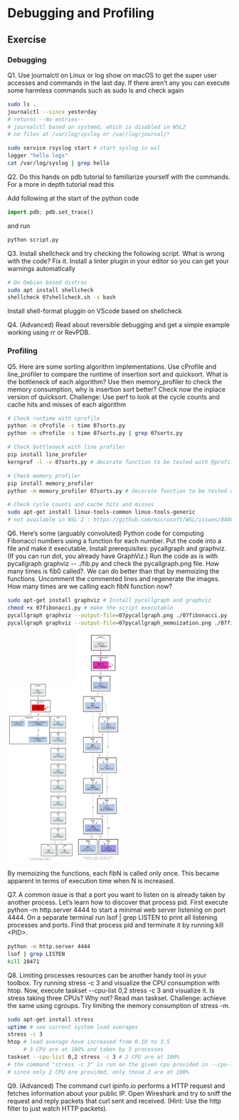 # Debugging and Profiling

## Exercise

### Debugging

Q1. Use journalctl on Linux or log show on macOS to get the super user accesses and commands in the last day. If there aren’t any you can execute some harmless commands such as sudo ls and check again

```sh
sudo ls .
journalctl --since yesterday
# returns --No entries--
# journalctl based on systemd, which is disabled in WSL2
# no files at /var/log/syslog or /var/log/journal/*
```

```sh
sudo service rsyslog start # start syslog in wsl
logger "hello logs"
cat /var/log/syslog | grep hello
```

Q2. Do this hands on pdb tutorial to familiarize yourself with the commands. For a more in depth tutorial read this

Add following at the start of the python code
```python
import pdb; pdb.set_trace()
```
and run
```bash
python script.py
```

Q3. Install shellcheck and try checking the following script. What is wrong with the code? Fix it. Install a linter plugin in your editor so you can get your warnings automatically

```sh
# On Debian based distros
sudo apt install shellcheck
shellcheck 07shellcheck.sh -s bash
```

Install shell-format pluggin on VScode based on shellcheck

Q4. (Advanced) Read about reversible debugging and get a simple example working using rr or RevPDB.

### Profiling

Q5. Here are some sorting algorithm implementations. Use cProfile and line_profiler to compare the runtime of insertion sort and quicksort. What is the bottleneck of each algorithm? Use then memory_profiler to check the memory consumption, why is insertion sort better? Check now the inplace version of quicksort. Challenge: Use perf to look at the cycle counts and cache hits and misses of each algorithm

```bash
# Check runtime with cprofile
python -m cProfile -s time 07sorts.py
python -m cProfile -s time 07sorts.py | grep 07sorts.py
```

```bash
# Check bottleneck with line profiler
pip install line_profiler
kernprof -l -v 07sorts.py # decorate function to be tested with @profile before
```

```bash
# Check memory profiler
pip install memory_profiler
python -m memory_profiler 07sorts.py # decorate function to be tested with @profile before
```

```bash
# Check cycle counts and cache hits and misses
sudo apt-get install linux-tools-common linux-tools-generic
# not available in WSL 2 : https://github.com/microsoft/WSL/issues/8480
```

Q6. Here’s some (arguably convoluted) Python code for computing Fibonacci numbers using a function for each number.
Put the code into a file and make it executable. Install prerequisites: pycallgraph and graphviz. (If you can run dot, you already have GraphViz.) Run the code as is with pycallgraph graphviz -- ./fib.py and check the pycallgraph.png file. How many times is fib0 called?. We can do better than that by memoizing the functions. Uncomment the commented lines and regenerate the images. How many times are we calling each fibN function now?

```bash
sudo apt-get install graphviz # Install pycallgraph and graphviz
chmod +x 07fibonacci.py # make the script executable
pycallgraph graphviz --output-file=07pycallgraph.png ./07fibonacci.py
pycallgraph graphviz --output-file=07pycallgraph_memoization.png ./07fibonacci_memoization.py
```

<img src="07_files/07pycallgraph_memoization.png" alt="07pycallgraph_memoization" width="150"/>
<img src="07_files/07pycallgraph.png" alt="07pycallgraph" width="100"/>

By memoizing the functions, each fibN is called only once. This became apparent in terms of execution time when N is increased.

Q7. A common issue is that a port you want to listen on is already taken by another process. Let’s learn how to discover that process pid. First execute python -m http.server 4444 to start a minimal web server listening on port 4444. On a separate terminal run lsof | grep LISTEN to print all listening processes and ports. Find that process pid and terminate it by running kill \<PID>.

```bash
python -m http.server 4444
lsof | grep LISTEN
kill 28471
```

Q8. Limiting processes resources can be another handy tool in your toolbox. Try running stress -c 3 and visualize the CPU consumption with htop. Now, execute taskset --cpu-list 0,2 stress -c 3 and visualize it. Is stress taking three CPUs? Why not? Read man taskset. Challenge: achieve the same using cgroups. Try limiting the memory consumption of stress -m.

```bash
sudo apt-get install stress
uptime # see current system load averages
stress -c 3
htop # load average have increased from 0.10 to 3.5
     # 3 CPU are at 100% and taken by 3 processes
taskset --cpu-list 0,2 stress -c 3 # 2 CPU are at 100%
# the command "stress -c 3" is run on the given cpu provided in --cpu-list
# since only 2 CPU are provided, only those 2 are at 100%
```

Q9. (Advanced) The command curl ipinfo.io performs a HTTP request and fetches information about your public IP. Open Wireshark and try to sniff the request and reply packets that curl sent and received. (Hint: Use the http filter to just watch HTTP packets).
